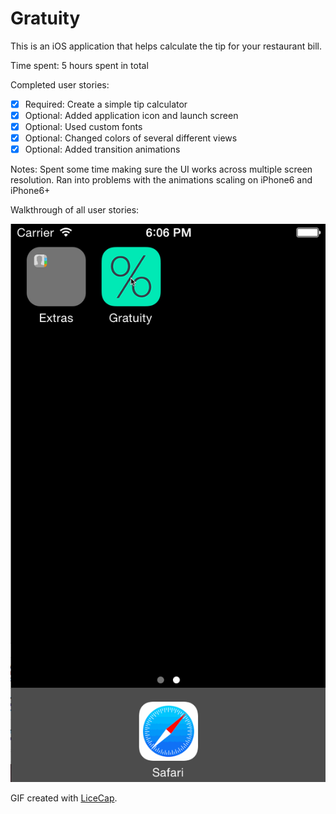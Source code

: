 Gratuity
========

This is an iOS application that helps calculate the tip for your restaurant bill.

Time spent: 5 hours spent in total

Completed user stories:

 * [x] Required: Create a simple tip calculator
 * [x] Optional: Added application icon and launch screen
 * [x] Optional: Used custom fonts
 * [x] Optional: Changed colors of several different views
 * [x] Optional: Added transition animations

Notes:
Spent some time making sure the UI works across multiple screen resolution. Ran into problems with the animations scaling on iPhone6 and iPhone6+

Walkthrough of all user stories:

![Video Walkthrough](https://github.com/nbories-okta/Gratuity/blob/master/GratuityWalkthrough.gif)

GIF created with [LiceCap](http://www.cockos.com/licecap/).
